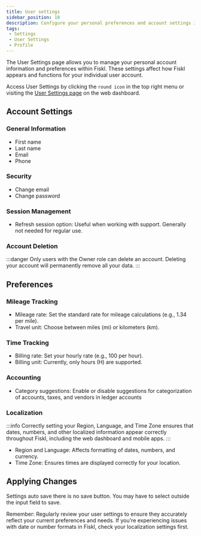 ```yaml
---
title: User settings
sidebar_position: 10
description: Configure your personal preferences and account settings in Fiskl
tags:
 - Settings
 - User Settings
 - Profile
---
```


The User Settings page allows you to manage your personal account information and preferences within Fiskl. These settings affect how Fiskl appears and functions for your individual user account.

Access User Settings by clicking the `round icon` in the top right menu or visiting the [User Settings page](https://my.fiskl.com/user-settings/account-settings) on the web dashboard.

## Account Settings

### General Information
- First name
- Last name
- Email
- Phone

### Security
- Change email
- Change password

### Session Management
- Refresh session option: Useful when working with support. Generally not needed for regular use.

### Account Deletion
:::danger
Only users with the Owner role can delete an account. Deleting your account will permanently remove all your data.
:::

## Preferences

### Mileage Tracking
- Mileage rate: Set the standard rate for mileage calculations (e.g., 1.34 per mile).
- Travel unit: Choose between miles (mi) or kilometers (km).

### Time Tracking
- Billing rate: Set your hourly rate (e.g., 100 per hour).
- Billing unit: Currently, only hours (H) are supported.

### Accounting
- Category suggestions: Enable or disable suggestions for categorization of accounts, taxes, and vendors in ledger accounts

### Localization
:::info
Correctly setting your Region, Language, and Time Zone ensures that dates, numbers, and other localized information appear correctly throughout Fiskl, including the web dashboard and mobile apps.
:::

- Region and Language: Affects formatting of dates, numbers, and currency.
- Time Zone: Ensures times are displayed correctly for your location.

## Applying Changes

Settings auto save there is no save button. You may have to select outside the input field to save.

Remember: Regularly review your user settings to ensure they accurately reflect your current preferences and needs. If you're experiencing issues with date or number formats in Fiskl, check your localization settings first.
